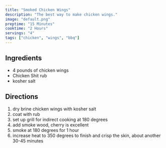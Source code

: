 ```yaml
---
title: "Smoked Chicken Wings"
description: "The best way to make chicken wings."
image: "default.png"
preptime: "15 Minutes"
cooktime: "2 Hours"
servings: "4"
tags: ["chicken", "wings", "bbq"]
---
```


## Ingredients
- 4 pounds of chicken wings
- Chicken Shit rub
- kosher salt

## Directions
1. dry brine chicken wings with kosher salt
2. coat with rub
3. set up grill for indirect cooking at 180 degrees
4. add smoke wood, cherry is excellent
5. smoke at 180 degrees for 1 hour
6. increase heat to 350 degrees to finish and crisp the skin, about another 30-45 minutes
